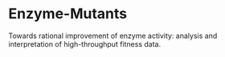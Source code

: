 # Enzyme-Mutants
Towards rational improvement of enzyme activity: analysis and interpretation of high-throughput fitness data. 
